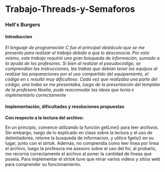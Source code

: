 # Trabajo-Threads-y-Semaforos
### Hell's Burgers
#### Introduccion 


_El lenguaje de programación C fue el principal obstáculo que se me presento para realizar el trabajo debido a que lo desconocía. Por esto mismo, este trabajo requirió una gran búsqueda de información, sumado a la ayuda de los profesores. Si bien al realizar el pseudocódigo, se comprendían las instrucciones, las trabas que debían tener los equipos al realizar las preparaciones  por el uso compartido del equipamiento, el código en c resultó muy dificultoso. Cada vez que realizaba una parte del código, una traba se me presentaba, luego de la presentación del template de la profesora Noelia, pude reacomodar las ideas que tenía e implementarlo correctamente_

#### Implementación, dificultades y resoluciones propuestas

__Con respecto a la lectura del archivo:__

En un  principio, comence utilizando la función getLine() para leer archivos. Sin embargo, luego de lo explicado en clase sobre la lectura y el uso de delimitadores, retome la busqueda de informacion, y utilice  fgets() en su lugar, junto con el strtok. 
Además, no comprendía como leer linea por linea el archivo, luego la profesora me asesoro sobre el uso del for, al probarlo, me recorria correctamente el archivo al poner la cantidad de lineas que poseia. Para implementar  el strtok tuve que mirar varios videos y sitios web para comprender su funcionamiento.
